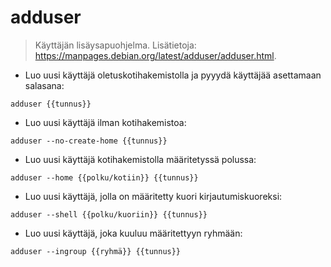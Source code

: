 # adduser

> Käyttäjän lisäysapuohjelma.
> Lisätietoja: <https://manpages.debian.org/latest/adduser/adduser.html>.

- Luo uusi käyttäjä oletuskotihakemistolla ja pyyydä käyttäjää asettamaan salasana:

`adduser {{tunnus}}`

- Luo uusi käyttäjä ilman kotihakemistoa:

`adduser --no-create-home {{tunnus}}`

- Luo uusi käyttäjä kotihakemistolla määritetyssä polussa:

`adduser --home {{polku/kotiin}} {{tunnus}}`

- Luo uusi käyttäjä, jolla on määritetty kuori kirjautumiskuoreksi:

`adduser --shell {{polku/kuoriin}} {{tunnus}}`

- Luo uusi käyttäjä, joka kuuluu määritettyyn ryhmään:

`adduser --ingroup {{ryhmä}} {{tunnus}}`
